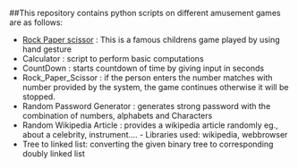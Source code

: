 ##This repository contains python scripts on different amusement games are as follows:
  
  - [Rock Paper scissor](https://github.com/raghu826/RockPaperScissor/blob/master/Rock-Paper-Scissor/main.py) : This is a famous childrens game played by using hand gesture
  - Calculator : script to perform basic computations
  - CountDown  : starts countdown of time by giving input in seconds
  - Rock_Paper_Scissor : if the person enters the number matches with number provided by the system, the game continues otherwise it will be stopped.
  - Random Password Generator : generates strong password with the combination of numbers, alphabets and Characters
  - Random Wikipedia Article  : provides a wikipedia article randomly eg., about a celebrity, instrument....
        - Libraries used: wikipedia, webbrowser
  - Tree to linked list: converting the given binary tree to corresponding doubly linked list
